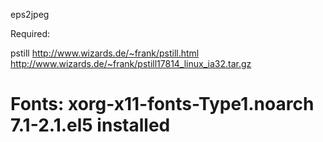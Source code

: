 eps2jpeg

Required: 

pstill 
http://www.wizards.de/~frank/pstill.html
http://www.wizards.de/~frank/pstill17814_linux_ia32.tar.gz

Fonts:
xorg-x11-fonts-Type1.noarch 7.1-2.1.el5      installed
========

